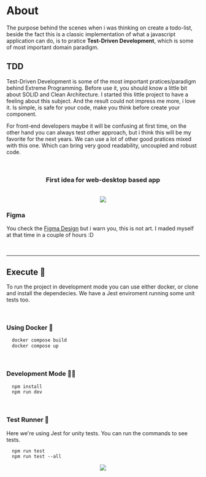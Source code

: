 # About

The purpose behind the scenes when i was thinking on create a todo-list, beside the fact this is a classic implementation of what a javascript application can do, is to pratice **Test-Driven Development**, which is some of most important domain paradigm.

## TDD
Test-Driven Development is some of the most important pratices/paradigm behind Extreme Programming. Before use it, you should know a little bit about SOLID and Clean Architecture. I started this little project to have a feeling about this subject. And the result could not impress me more, i love it. Is simple, is safe for your code, make you think before create your component.

For front-end developers maybe it will be confusing at first time, on the other hand you can always test other approach, but i think this will be my favorite for the next years. We can use a lot of other good pratices mixed with this one. Which can bring very good readability, uncoupled and robust code.



<br>




<div align="center" target="__blank">

<h3>First idea for web-desktop based app </h3>
<br>

  <a href="https://www.figma.com/file/61pOQcQHCrn4nH3fwSejDh/Pomodoro-em-Grupo---Versao-1?node-id=124%3A36">
  
  <img src="https://i.imgur.com/aRctBLa.png" />
  
  </a>
  
</div>

<h3>Figma</h3>

You check the [Figma Design](https://www.figma.com/file/61pOQcQHCrn4nH3fwSejDh/Pomodoro-em-Grupo---Versao-1?node-id=124%3A36)
but i warn you, this is not art. I maded myself at that time in a couple of hours :D

<br>
<hr>

<h2>Execute 🔺</h2>

To run the project in development mode you can use either docker, or clone and install the dependecies. We have a Jest enviroment running some unit tests too.

<br />

<h3>Using Docker 🐋</h3>

```bash
  docker compose build
  docker compose up
```

<br />

<h3>Development Mode 👩‍💻</h3>

```bash
  npm install
  npm run dev
```

<br>



<h3>Test Runner 🔷</h3>

Here we're using Jest for unity tests. You can run the commands to see tests.

```
  npm run test
  npm run test --all
```

<div align="center">
  <img src="https://i.imgur.com/ZKQbSCe.png" />
  
</div>
